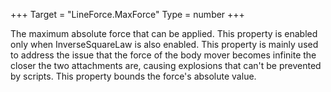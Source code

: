 +++
Target = "LineForce.MaxForce"
Type = number
+++

The maximum absolute force that can be applied. This property is enabled only when InverseSquareLaw is also enabled. This property is mainly used to address the issue that the force of the body mover becomes infinite the closer the two attachments are, causing explosions that can't be prevented by scripts. This property bounds the force's absolute value.